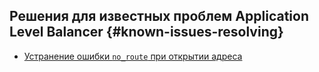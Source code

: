 ## Решения для известных проблем Application Level Balancer {#known-issues-resolving}

* [Устранение ошибки `no_route` при открытии адреса](error-no-route.md)
